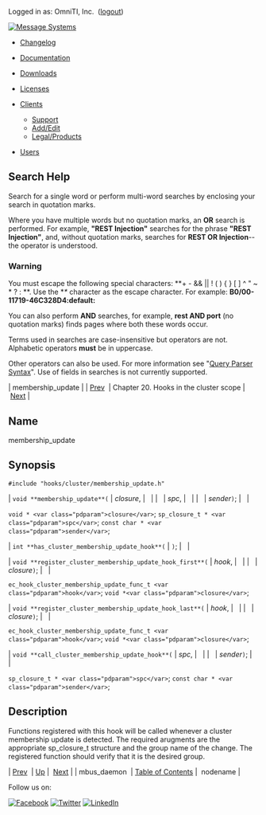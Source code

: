 Logged in as: OmniTI, Inc.  ([logout](https://support.messagesystems.com/logout.php))

[![Message Systems](https://support.messagesystems.com/images/ms-white205.png)](https://support.messagesystems.com/start.php) 

*   [Changelog](https://support.messagesystems.com/start.php?show=changelog)
*   [Documentation](https://support.messagesystems.com/docs/)
*   [Downloads](https://support.messagesystems.com/start.php)

*   [Licenses](https://support.messagesystems.com/license_summary.php)
*   <a href="">Clients</a>
    *   [Support](https://support.messagesystems.com/cs.php)
    *   [Add/Edit](https://support.messagesystems.com/edit_client.php)
    *   [Legal/Products](https://support.messagesystems.com/edit_products.php)
*   [Users](https://support.messagesystems.com/edit_customer.php)

## Search Help

Search for a single word or perform multi-word searches by enclosing your search in quotation marks.

Where you have multiple words but no quotation marks, an **OR** search is performed. For example, **"REST Injection"** searches for the phrase **"REST Injection"**, and, without quotation marks, searches for **REST OR Injection**--the operator is understood.

### Warning

You must escape the following special characters: **+ - && || ! ( ) { } [ ] ^ " ~ * ? : \**. Use the **\** character as the escape character. For example: **B0/00-11719-46C328D4\:default\:**

You can also perform **AND** searches, for example, **rest AND port** (no quotation marks) finds pages where both these words occur.

Terms used in searches are case-insensitive but operators are not. Alphabetic operators **must** be in uppercase.

Other operators can also be used. For more information see "[Query Parser Syntax](https://lucene.apache.org/core/old_versioned_docs/versions/3_0_0/queryparsersyntax.html)". Use of fields in searches is not currently supported.

| membership_update |
| [Prev](extending.hooks.cluster.mbus_daemon.php)  | Chapter 20. Hooks in the cluster scope |  [Next](extending.hooks.cluster.nodename.php) |

<a name="extending.hooks.cluster.membership_update"></a>
## Name

membership_update

## Synopsis

`#include "hooks/cluster/membership_update.h"`

| `void **membership_update**(` | <var class="pdparam">closure</var>, |   |
|   | <var class="pdparam">spc</var>, |   |
|   | <var class="pdparam">sender</var>`)`; |   |

`void * <var class="pdparam">closure</var>`;
`sp_closure_t * <var class="pdparam">spc</var>`;
`const char * <var class="pdparam">sender</var>`;

| `int **has_cluster_membership_update_hook**(` | `)`; |   |

| `void **register_cluster_membership_update_hook_first**(` | <var class="pdparam">hook</var>, |   |
|   | <var class="pdparam">closure</var>`)`; |   |

`ec_hook_cluster_membership_update_func_t <var class="pdparam">hook</var>`;
`void *<var class="pdparam">closure</var>`;

| `void **register_cluster_membership_update_hook_last**(` | <var class="pdparam">hook</var>, |   |
|   | <var class="pdparam">closure</var>`)`; |   |

`ec_hook_cluster_membership_update_func_t <var class="pdparam">hook</var>`;
`void *<var class="pdparam">closure</var>`;

| `void **call_cluster_membership_update_hook**(` | <var class="pdparam">spc</var>, |   |
|   | <var class="pdparam">sender</var>`)`; |   |

`sp_closure_t * <var class="pdparam">spc</var>`;
`const char * <var class="pdparam">sender</var>`;<a name="idp23469680"></a>
## Description

Functions registered with this hook will be called whenever a cluster membership update is detected. The required arugments are the appropriate sp_closure_t structure and the group name of the change. The registered function should verify that it is the desired group.

| [Prev](extending.hooks.cluster.mbus_daemon.php)  | [Up](extending.hooks.cluster.php) |  [Next](extending.hooks.cluster.nodename.php) |
| mbus_daemon  | [Table of Contents](index.php) |  nodename |

Follow us on:

[![Facebook](https://support.messagesystems.com/images/icon-facebook.png)](http://www.facebook.com/messagesystems) [![Twitter](https://support.messagesystems.com/images/icon-twitter.png)](http://twitter.com/#!/MessageSystems) [![LinkedIn](https://support.messagesystems.com/images/icon-linkedin.png)](http://www.linkedin.com/company/message-systems)